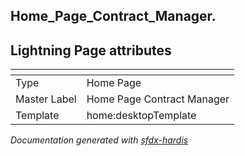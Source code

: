 ## Home_Page_Contract_Manager.

## Lightning Page attributes

|<!-- -->|<!-- -->|
|:---|:---|
|Type| Home Page|
|Master Label|Home Page Contract Manager|
|Template|home:desktopTemplate|




<!-- Page description -->


_Documentation generated with [sfdx-hardis](https://sfdx-hardis.cloudity.com)_
